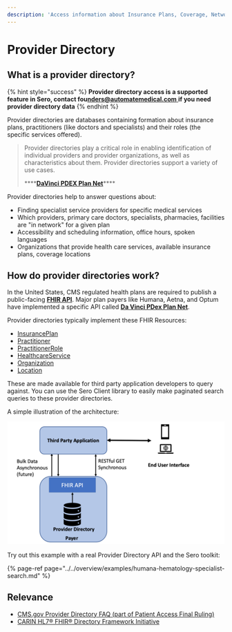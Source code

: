 ```yaml
---
description: 'Access information about Insurance Plans, Coverage, Network'
---
```


# Provider Directory

## What is a provider directory?

{% hint style="success" %}
**Provider directory access is a supported feature in Sero, contact fou**[**nders@automatemedical.com** ](mailto:founders@automatemedical.com)**if you need provider directory data**
{% endhint %}

Provider directories are databases containing formation about insurance plans, practitioners \(like doctors and specialists\) and their roles \(the specific services offered\).

> Provider directories play a critical role in enabling identification of individual providers and provider organizations, as well as characteristics about them. Provider directories support a variety of use cases. 
>
> \*\*\*\*[**DaVinci PDEX Plan Net**](https://build.fhir.org/ig/HL7/davinci-pdex-plan-net/)\*\*\*\*

Provider directories help to answer questions about:

* Finding specialist service providers for specific medical services
* Which providers, primary care doctors, specialists, pharmacies, facilities are "in network" for a given plan
* Accessibility and scheduling information, office hours, spoken languages
* Organizations that provide health care services, available insurance plans, coverage locations

## How do provider directories work?

In the United States, CMS regulated health plans are required to publish a public-facing [**FHIR API**](fhir.md). Major plan payers like Humana, Aetna, and Optum have implemented a specific API called [**Da Vinci PDex Plan Net**](http://hl7.org/fhir/us/davinci-pdex-plan-net/STU1/). 

Provider directories typically implement these FHIR Resources:

* [InsurancePlan](http://hl7.org/fhir/R4/insuranceplan.html)
* [Practitioner](http://hl7.org/fhir/us/core/STU3.1/StructureDefinition-us-core-practitioner.html)
* [PractitionerRole](http://hl7.org/fhir/R4/practitionerrole.html)
* [HealthcareService](http://hl7.org/fhir/R4/healthcareservice.html)
* [Organization](http://hl7.org/fhir/us/core/STU3.1/StructureDefinition-us-core-organization.html)
* [Location](http://hl7.org/fhir/us/core/STU3.1/StructureDefinition-us-core-location.html)

These are made available for third party application developers to query against. You can use the Sero Client library to easily make paginated search queries to these provider directories. 

A simple illustration of the architecture:

![An example Plan Net architecture implementation of a Provider Directory ](../../.gitbook/assets/image%20%281%29.png)

Try out this example with a real Provider Directory API and the Sero toolkit:

{% page-ref page="../../overview/examples/humana-hematology-specialist-search.md" %}

## Relevance

* [CMS.gov Provider Directory FAQ \(part of Patient Access Final Ruling\)](https://www.cms.gov/about-cms/obrhi/faqs/faqs#112)
* [CARIN HL7® FHIR® Directory Framework Initiative](https://carinfhirdirectory.com/)


